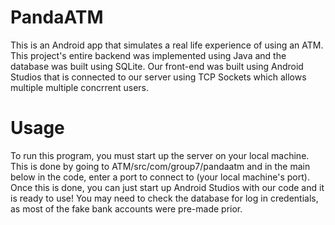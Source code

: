 # PandaATM
This is an Android app that simulates a real life experience of using an ATM.  This project's entire backend was implemented using Java and the database was built using SQLite.  Our front-end was built using Android Studios that is connected to our server using TCP Sockets which allows multiple multiple concrrent users.

# Usage
To run this program, you must start up the server on your local machine. 
This is done by going to ATM/src/com/group7/pandaatm and in the main below in the code, enter a port to connect to (your local machine's port). 
Once this is done, you can just start up Android Studios with our code and it is ready to use!
You may need to check the database for log in credentials, as most of the fake bank accounts were pre-made prior.
#
